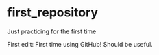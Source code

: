 # first_repository
Just practicing for the first time

First edit:
First time using GitHub! Should be useful.
